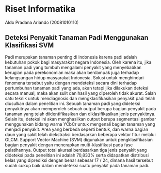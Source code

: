 # Riset Informatika
Aldo Pradana Ariando (20081010110)
## Deteksi Penyakit Tanaman Padi Menggunakan Klasifikasi SVM
Padi merupakan tanaman penting di Indonesia karena padi adalah kebutuhan pokok bagi masyarakat negara Indonesia. Oleh karena itu, jika tanaman padi yang tumbuh mengalami penyakit yang menyebabkan kerugian pada perekonomian maka akan berdampak juga terhadap kelangsungan hidup masyarakat Indonesia. Solusi untuk menghindari fenomena tersebut yaitu dengan mendeteksi secara dini terhadap pertumbuhan tanaman padi yang ada, akan tetapi jika dilakukan deteksi secara manual, maka akan sulit dan hasil yang diperoleh tidak akurat. Salah satu teknik untuk mendiagnosis dan mengklasifikasikan penyakit padi telah diusulkan dalam penelitian ini. Sebuah tanaman padi yang dideteksi penyakitnya akan memperoleh sebuah output berupa bagian penyakit pada tanaman yang telah diidentifikasikan dan diklasifikasikan jenis penyakitnya. Selain itu, deteksi ini akan menghasilkan output berupa segmentasi gambar menggunakan bidang warna YCbCr untuk mengenali bagian tanaman yang menjadi penyakit. Area yang berbeda seperti bentuk, dan warna bagian daun yang sakit telah diekstraksi berdasarkan beberapa vektor fitur melalui GLCM. Support Vector Machine (SVM) digunakan untuk pengklasifikasian bagian penyakit dengan menerapkan multi-klasifikasi pada fase pelatihannya. Output total akurasi berdasarkan tiga jenis penyakit yang dideteksi pada penelitian ini adalah 70,833% serta didapatkan distribusi kelas yang diprediksi dengan benar sebesar 17 / 24, dimana hasil tersebut sudah cukup baik dalam mendeteksi suatu penyakit pada tanaman padi.
